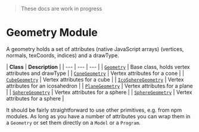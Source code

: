 > These docs are work in progress

# Geometry Module

A geometry holds a set of attributes (native JavaScript arrays)
(vertices, normals, texCoords, indices) and a drawType.

| **Class** | **Description** |
| --- | --- | --- |
| [`Geometry`](/docs/api-reference/core/geometry.md) | Base class, holds vertex attributes and drawType |
| [`ConeGeometry`](/docs/api-reference/core/geometry.md#ConeGeometry) | Vertex attributes for a cone |
| [`CubeGeometry`](/docs/api-reference/core/geometry.md#CubeGeometry) | Vertex attributes for a cube |
| [`IcoSphereGeometry`](/docs/api-reference/core/geometry.md#IcoSphereGeometry) | Vertex attributes for an icosahedron |
| [`PlaneGeometry`](/docs/api-reference/core/geometry.md#PlaneGeometry) | Vertex attributes for a plane |
| [`SphereGeometry`](/docs/api-reference/core/geometry.md#SphereGeometry) | Vertex attributes for a sphere |
| [`SphereGeometry`](/docs/api-reference/core/geometry.md#SphereGeometry) | Vertex attributes for a sphere |

It should be fairly straightforward to use other primitives, e.g. from npm modules. As long as you have a number of attributes you can wrap them in a `Geometry` or set them directly on a `Model` or a `Program`.

